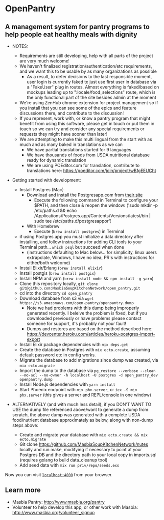 # OpenPantry
## A management system for pantry programs to help people eat healthy meals with dignity

  * NOTES:
    * Requirements are still developing, help with all parts of the project are very much welcome!
    * We haven't finalized registration/authentication/etc requirements, and we want this to be usable by as many organizations as possible
      * As a result, to defer decisions to the last responsible moment, user login is currently faked to just use first user in database via a "FakeUser" plug in routes.  Almost everything is faked/based on mockups leading up to ":locale/food_selections" route, which is the only functional part of the site besides admin at the moment
    * We're using ZenHub chrome extension for project management so if you install that you can see some of the epics and feature discussions there, and contribute to the discussion!
    * If you represent, work with, or know a pantry program that might benefit from using this software, please get in touch or put them in touch so we can try and consider any special requirements or requests they might have sooner than later!
    * We are attempting to make this multi lingual from the start with as much and as many baked in translations as we can
      * We have partial translations started for 9 languages
      * We have thousands of foods from USDA nutritional database ready for dynamic translation
      * We are using POEditor.com for translation, contribute to translations here: https://poeditor.com/join/project/wBfgEEUCht

  * Getting started with development:
    * Install Postgres (Mac)
        * Download and install the Postgresapp.com from [their site](https://postgresapp.com/documentation/install.html) 
            * Execute the following command in Terminal to configure your $PATH, and then close & reopen the window:
            ('sudo mkdir -p /etc/paths.d && echo /Applications/Postgres.app/Contents/Versions/latest/bin | sudo tee /etc/paths.d/postgresappor') 
        * With Homebrew
            * Execute (`brew install postgres`) in Terminal
    * if using Postgres.app you must initialize a data directory after installing, and follow instructions for adding CLI tools to your Terminal path...  `which psql` but succeed when done
      * (instructions defaulting to Mac below... for simplicity, linux users extrapolate, Windows, I have no idea, PR's with instructions for either/both welcome)
    * Install Elixir/Erlang (`brew install elixir`)
    * Install postgis (`brew install postgis`)
    * Install NPM and yarn (`brew install node && npm install -g yarn`)
    * Clone this repository locally, `git clone git@github.com:MasbiaSoupKitchenNetwork/open_pantry.git`
    * cd into the directory `cd open_pantry`
    * Download database from s3 via `wget https://s3.amazonaws.com/open-pantry/openpantry.dump`
      * Note we had problems with this dump being improperly generated recently.  I beleive the problem is fixed, but if you downloaded previously or have problems please contact someone for support, it's probably not your fault!
      * Dumps and restores are based on the method described here: https://devcenter.heroku.com/articles/heroku-postgres-import-export
    * Install Elixir package dependencies with `mix deps.get`
    * Create the database in Postgres with `mix ecto.create`, assuming default password etc in config works.
    * Migrate the database to add migrations since dump was created, via `mix ecto.migrate`
    * Import the dump to the database via `pg_restore --verbose --clean --no-acl --no-owner -h localhost -U postgres -d open_pantry_dev openpantry.dump`
    * Install Node.js dependencies with `yarn install`
    * Start Phoenix endpoint with `mix phx.server`, or `iex -S mix phx.server` (this gives a server and REPL/console in one window)
  * ALTERNATIVELY (and with much less detail), if you DON'T WANT TO USE the dump file referenced above/want to generate a dump from scratch, the above dump was generated with a complete USDA food/nutrient database approximately as below, along with non-dump steps above:
    * Create and migrate your database with `mix ecto.create && mix ecto.migrate`
    * Git clone https://github.com/MasbiaSoupKitchenNetwork/nutes locally and run make, modifying if necessary to point at your Postgres DB and the directory path to your local copy in imports.sql (requires golang to build data_cleanup tool)
    * Add seed data with `mix run priv/repo/seeds.exs`

Now you can visit [`localhost:4000`](http://localhost:4000) from your browser.

## Learn more

  * Masbia Pantry: http://www.masbia.org/pantry
  * Volunteer to help develop this app, or other work with Masbia: http://www.masbia.org/volunteer_signup
